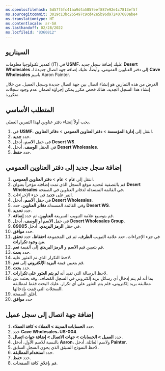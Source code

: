 ```yaml
---
ms.openlocfilehash: 5d57f5fc41aa9d4a5057eef887e92e1c7813ef5f
ms.sourcegitcommit: 3019c13bc265497c9cd42e5b96d972407680abe4
ms.translationtype: HT
ms.contentlocale: ar-SA
ms.lasthandoff: 02/28/2022
ms.locfileid: "8360812"
---
```

## <a name="scenario"></a>السيناريو
كمدير تكنولوجيا معلومات (IT) في **USMF**، عليك إضافة سجل جديد **Desert Wholesales** إلى دفتر العناوين العمومي. وأيضاً، عليك إضافة جهة اتصال جديدة لـ **Cave Wholesales** باسم Aaron Painter. 

الغرض من هذه التمارين هو إنشاء اتصال بين جهة اتصال جديدة وسجل العميل. من خلال إنشاء هذا السجل الجديد، هناك فحص مكرر يمكن إجراؤه لضمان عدم وجود سجلات متكررة. 

## <a name="prerequisite"></a>المتطلب الأساسي
يجب أولاً إنشاء دفتر عناوين لهذا التمرين العملي.

1.  في **USMF**، انتقل إلى **إدارة المؤسسة** > **دفتر العناوين العمومي** > **دفاتر العناوين**.
1.  حدد **جديد‎**.
1.  في حقل **الاسم**، أدخِل **Desert WS**.
1.  في الحقل **الوصف**، أدخل **Desert Wholesales**.
1.  حدد **حفظ**.

## <a name="add-a-new-record-to-the-global-address-book"></a>إضافة سجل جديد إلى دفتر العناوين العمومي

1.  انتقل إلى **عام** > **عام** > **دفتر العناوين العمومي**.
1.  قم بالتصفية لتحديد موقع السجل الذي تمت إضافته مؤخراً بعنوان **Desert Wholesales** في القائمة المنسدلة لدفاتر العناوين في الصفحة.
1.  انقر على **جديد** في جزء الإجراءات.
1.  في حقل **الاسم**، أدخل **Desert Wholesales**. 
1.  وفي القائمة المنسدلة **دفاتر العناوين**، حدد **Desert WS**.
2.  حدد **تحديد**.
1.  قم بتوسيع علامة التبويب السريعة **العناوين**، ثم حدد **إضافة**.
1.  في حقل **الاسم أو الوصف**، أدخل **Desert Wholesales Group**.
1.  في حقل **الرمز البريدي**، أدخل **89005**.
1.  حدد **موافق**.
1.  في جزء الإجراءات، حدد علامة التبويب **الطرف**، ثم في المجموعة **احتفاظ**، حدد **تحقق من وجود تكرارات**. 
1.  قم بتعيين قيم **الاسم** و **الرمز البريدي** إلى القيمة **نعم**.
1.  حدد **بحث**.
1.  لاحظ التكرار الذي تم العثور عليه.
1.  قم بتعيين قيمة **البريد الإلكتروني** إلى **نعم**.
1.  حدد **بحث**.
1.  لاحظ الرسالة التي تفيد أنه **لم يتم العثور على تكرارات**.
1. بما أنه لم يتم إدخال أي رسائل بريد إلكتروني في السجل المُضاف، وقد بحثت عن مطابقة بريد إلكتروني، فلم يتم العثور على أي تكرار. عليك البحث فقط لمطابقة السجلات التي قمت بإدخالها.
1. أغلق الصفحة.
2. حدد **موافق**

## <a name="add-a-contact-to-customer-record"></a>إضافة جهة اتصال إلى سجل عميل

1.  حدد **الحسابات المدينة > العملاء > كافة العملاء**.
1.  حدد **Cave Wholesales، US-004**.
1.  حدد **العميل > الحسابات > جهات الاتصال > إضافة جهات اتصال**.
1.  بالنسبة للاسم الأول، أدخل **Aaron**، ولاسم العائلة، أدخل **Painter**.
1.  لاحظ النموذج المنبثق الذي يحوي السجل السابق.
1.  حدد **استخدام المطابقة**.
1.  حدد **حفظ**. 
1.  قم بإغلاق كافة الصفحات.


